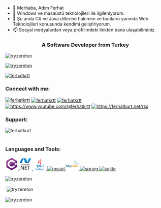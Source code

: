 - 👋 Merhaba, Adım Ferhat
- 👀 Windows ve masaüstü teknolojileri ile ilgileniyorum.
- 🌱 Şu anda C# ve Java dillerine hakimim ve bunların yanında Web Teknolojileri konusunda kendimi geliştiriyorum.
- 📫 Sosyal medyalardan veya profilimdeki linkten bana ulaşabilirsiniz.
<h3 align="center">A Software Developer from Turkey</h3>

<p align="left"> <img src="https://komarev.com/ghpvc/?username=tryzereton&label=Profile%20views&color=0e75b6&style=flat" alt="tryzereton" /> </p>

<p align="left"> <a href="https://github.com/ryo-ma/github-profile-trophy"><img src="https://github-profile-trophy.vercel.app/?username=tryzereton" alt="tryzereton" /></a> </p>

<p align="left"> <a href="https://twitter.com/ferhatkrtt" target="blank"><img src="https://img.shields.io/twitter/follow/ferhatkrtt?logo=twitter&style=for-the-badge" alt="ferhatkrtt" /></a> </p>

<h3 align="left">Connect with me:</h3>
<p align="left">
<a href="https://twitter.com/ferhatkrtt" target="blank"><img align="lef" src="https://raw.githubusercontent.com/rahuldkjain/github-profile-readme-generator/master/src/images/icons/Social/twitter.svg" alt="ferhatkrtt" height="30" width="40" /></a>
<a href="https://fb.com/ferhatkrtt" target="blank"><img align="center" src="https://raw.githubusercontent.com/rahuldkjain/github-profile-readme-generator/master/src/images/icons/Social/facebook.svg" alt="ferhatkrtt" height="30" width="40" /></a>
<a href="https://instagram.com/ferhatkrtt" target="blank"><img align="center" src="https://raw.githubusercontent.com/rahuldkjain/github-profile-readme-generator/master/src/images/icons/Social/instagram.svg" alt="ferhatkrtt" height="30" width="40" /></a>
<a href="https://www.youtube.com/c/https://www.youtube.com/@ferhatkrtt" target="blank"><img align="center" src="https://raw.githubusercontent.com/rahuldkjain/github-profile-readme-generator/master/src/images/icons/Social/youtube.svg" alt="https://www.youtube.com/@ferhatkrtt" height="30" width="40" /></a>
<a href="/https://ferhatkurt.net/rss" target="blank"><img align="center" src="https://raw.githubusercontent.com/rahuldkjain/github-profile-readme-generator/master/src/images/icons/Social/rss.svg" alt="https://ferhatkurt.net/rss" height="30" width="40" /></a>
  <h3 align="left">Support:</h3>
<p><a href="https://www.buymeacoffee.com/ferhatkurt"> <img align="left" src="https://cdn.buymeacoffee.com/buttons/v2/default-yellow.png" height="50" width="210" alt="ferhatkurt" /></a></p><br><br>
</p>

<h3 align="left">Languages and Tools:</h3>
<p align="left"> <a href="https://www.w3schools.com/cs/" target="_blank" rel="noreferrer"> <img src="https://raw.githubusercontent.com/devicons/devicon/master/icons/csharp/csharp-original.svg" alt="csharp" width="40" height="40"/> </a> <a href="https://dotnet.microsoft.com/" target="_blank" rel="noreferrer"> <img src="https://raw.githubusercontent.com/devicons/devicon/master/icons/dot-net/dot-net-original-wordmark.svg" alt="dotnet" width="40" height="40"/> </a> <a href="https://www.java.com" target="_blank" rel="noreferrer"> <img src="https://raw.githubusercontent.com/devicons/devicon/master/icons/java/java-original.svg" alt="java" width="40" height="40"/> </a> <a href="https://www.microsoft.com/en-us/sql-server" target="_blank" rel="noreferrer"> <img src="https://www.svgrepo.com/show/303229/microsoft-sql-server-logo.svg" alt="mssql" width="40" height="40"/> </a> <a href="https://www.mysql.com/" target="_blank" rel="noreferrer"> <img src="https://raw.githubusercontent.com/devicons/devicon/master/icons/mysql/mysql-original-wordmark.svg" alt="mysql" width="40" height="40"/> </a> <a href="https://spring.io/" target="_blank" rel="noreferrer"> <img src="https://www.vectorlogo.zone/logos/springio/springio-icon.svg" alt="spring" width="40" height="40"/> </a> <a href="https://www.sqlite.org/" target="_blank" rel="noreferrer"> <img src="https://www.vectorlogo.zone/logos/sqlite/sqlite-icon.svg" alt="sqlite" width="40" height="40"/> </a> </p>



<p><img align="center" src="https://github-readme-stats.vercel.app/api/top-langs?username=tryzereton&show_icons=true&locale=en&layout=compact" alt="tryzereton" /></p>

<p>&nbsp;<img align="center" src="https://github-readme-stats.vercel.app/api?username=tryzereton&show_icons=true&locale=en" alt="tryzereton" /></p>

<p><img align="center" src="https://github-readme-streak-stats.herokuapp.com/?user=tryzereton&" alt="tryzereton" /></p>

<!---
tryzereton/tryzereton is a ✨ special ✨ repository because its `README.md` (this file) appears on your GitHub profile.
You can click the Preview link to take a look at your changes.
--->
